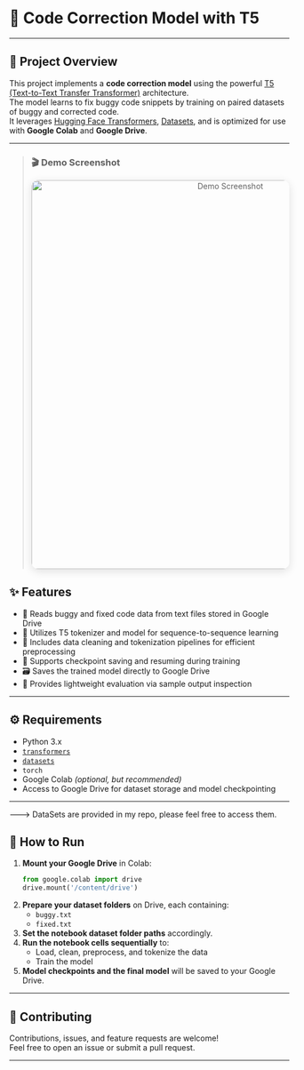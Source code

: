 # 🚀 Code Correction Model with T5

---

## 📝 Project Overview

This project implements a **code correction model** using the powerful [T5 (Text-to-Text Transfer Transformer)](https://huggingface.co/docs/transformers/model_doc/t5) architecture.  
The model learns to fix buggy code snippets by training on paired datasets of buggy and corrected code.  
It leverages [Hugging Face Transformers](https://huggingface.co/docs/transformers/index), [Datasets](https://huggingface.co/docs/datasets/index), and is optimized for use with **Google Colab** and **Google Drive**.

---
> ### 🎬 **Demo Screenshot**
>
> <p align="center">
>   <img src="assets/screenshot.png" alt="Demo Screenshot" width="700" style="border-radius: 12px; box-shadow: 0 4px 16px rgba(0,0,0,0.12);">
> </p>


## ✨ Features

- 📂 Reads buggy and fixed code data from text files stored in Google Drive
- 🤖 Utilizes T5 tokenizer and model for sequence-to-sequence learning
- 🧹 Includes data cleaning and tokenization pipelines for efficient preprocessing
- 💾 Supports checkpoint saving and resuming during training
- 🗃️ Saves the trained model directly to Google Drive
- 👀 Provides lightweight evaluation via sample output inspection

---

## ⚙️ Requirements

- Python 3.x
- [`transformers`](https://huggingface.co/docs/transformers/index)
- [`datasets`](https://huggingface.co/docs/datasets/index)
- `torch`
- Google Colab *(optional, but recommended)*
- Access to Google Drive for dataset storage and model checkpointing

---

---> DataSets are provided in my repo, please feel free to access them.

## 🚦 How to Run

1. **Mount your Google Drive** in Colab:
    ```python
    from google.colab import drive
    drive.mount('/content/drive')
    ```
2. **Prepare your dataset folders** on Drive, each containing:
    - `buggy.txt`
    - `fixed.txt`
3. **Set the notebook dataset folder paths** accordingly.
4. **Run the notebook cells sequentially** to:
    - Load, clean, preprocess, and tokenize the data
    - Train the model
5. **Model checkpoints and the final model** will be saved to your Google Drive.

---

## 🤝 Contributing

Contributions, issues, and feature requests are welcome!  
Feel free to open an issue or submit a pull request.

---
